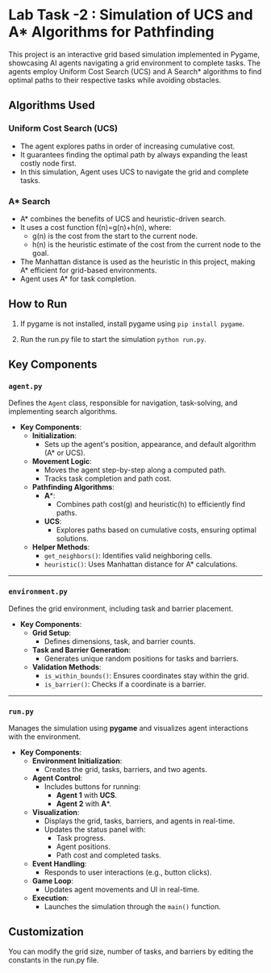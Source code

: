 # Lab Task -2 : Simulation of UCS and A* Algorithms for Pathfinding

This project is an interactive grid based simulation implemented in Pygame, showcasing AI agents navigating a grid environment to complete tasks. The agents employ Uniform Cost Search (UCS) and A Search* algorithms to find optimal paths to their respective tasks while avoiding obstacles.


## Algorithms Used

### Uniform Cost Search (UCS)
* The agent explores paths in order of increasing cumulative cost.
* It guarantees finding the optimal path by always expanding the least costly node first.
* In this simulation, Agent uses UCS to navigate the grid and complete tasks.


### A* Search
* A* combines the benefits of UCS and heuristic-driven search.
* It uses a cost function f(n)=g(n)+h(n), where:
  * g(n) is the cost from the start to the current node.
  * h(n) is the heuristic estimate of the cost from the current node to the goal.
* The Manhattan distance is used as the heuristic in this project, making A* efficient for grid-based environments.
* Agent uses A* for task completion.


## How to Run

1. If pygame is not installed, install pygame using ```pip install pygame```.

2. Run the run.py file to start the simulation ```python run.py```.


## Key Components


### **`agent.py`**
Defines the `Agent` class, responsible for navigation, task-solving, and implementing search algorithms.

- **Key Components**:
  - **Initialization**:
    - Sets up the agent's position, appearance, and default algorithm (A* or UCS).
  - **Movement Logic**:
    - Moves the agent step-by-step along a computed path.
    - Tracks task completion and path cost.
  - **Pathfinding Algorithms**:
    - **A***:
      - Combines path cost(g) and heuristic(h) to efficiently find paths.
    - **UCS**:
      - Explores paths based on cumulative costs, ensuring optimal solutions.
  - **Helper Methods**:
    - `get_neighbors()`: Identifies valid neighboring cells.
    - `heuristic()`: Uses Manhattan distance for A* calculations.

---

### **`environment.py`**
Defines the grid environment, including task and barrier placement.

- **Key Components**:
  - **Grid Setup**:
    - Defines dimensions, task, and barrier counts.
  - **Task and Barrier Generation**:
    - Generates unique random positions for tasks and barriers.
  - **Validation Methods**:
    - `is_within_bounds()`: Ensures coordinates stay within the grid.
    - `is_barrier()`: Checks if a coordinate is a barrier.

---

### **`run.py`**
Manages the simulation using **pygame** and visualizes agent interactions with the environment.

- **Key Components**:
  - **Environment Initialization**:
    - Creates the grid, tasks, barriers, and two agents.
  - **Agent Control**:
    - Includes buttons for running:
      - **Agent 1** with **UCS**.
      - **Agent 2** with **A***.
  - **Visualization**:
    - Displays the grid, tasks, barriers, and agents in real-time.
    - Updates the status panel with:
      - Task progress.
      - Agent positions.
      - Path cost and completed tasks.
  - **Event Handling**:
    - Responds to user interactions (e.g., button clicks).
  - **Game Loop**:
    - Updates agent movements and UI in real-time.
  - **Execution**:
    - Launches the simulation through the `main()` function.


## Customization

You can modify the grid size, number of tasks, and barriers by editing the constants in the run.py file.

